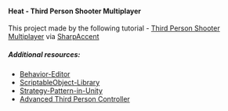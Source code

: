#### Heat - Third Person Shooter Multiplayer

This project made by the following tutorial - [Third Person Shooter Multiplayer](https://www.sharpaccent.com/?c=course&id=14) via [SharpAccent](https://sharpaccent.com/)

##### Additional resources:
  * [Behavior-Editor](https://github.com/sharpaccent/Behavior-Editor)  
  * [ScriptableObject-Library](https://github.com/sharpaccent/ScriptableObject-Library)
  * [Strategy-Pattern-in-Unity](https://github.com/sharpaccent/Strategy-Pattern-in-Unity)  
  * [Advanced Third Person Controller](https://www.sharpaccent.com/?c=course&id=28)
